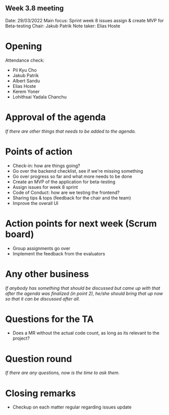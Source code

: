 ## Week 3.8 meeting
Date:           29/03/2022
Main focus:     Sprint week 8 issues assign & create MVP for Beta-testing
Chair:          Jakub Patrik
Note taker:     Elias Hoste

# Opening
Attendance check:
- Pil Kyu Cho
- Jakub Patrik
- Albert Sandu
- Elias Hoste
- Kerem Yoner
- Lohithsai Yadala Chanchu

# Approval of the agenda
*If there are other things that needs to be added to the agenda.*

# Points of action
- Check-in: how are things going?
- Go over the backend checklist, see if we're missing something
- Go over progress so far and what more needs to be done
- Create an MVP of the application for beta-testing
- Assign issues for week 8 sprint
- Code of Conduct: how are we testing the frontend?
- Sharing tips & tops (feedback for the chair and the team)
- Improve the overall UI

# Action points for next week (Scrum board)
- Group assignments go over
- Implement the feedback from the evaluators

# Any other business
*If anybody has something that should be discussed but came up with that after the agenda was finalized (in point 2), he/she should bring that up now so that it can be discussed after all.*

# Questions for the TA
- Does a MR without the actual code count, as long as its relevant to the project?

# Question round
*If there are any questions, now is the time to ask them.*

# Closing remarks
- Checkup on each matter regular regarding issues update
